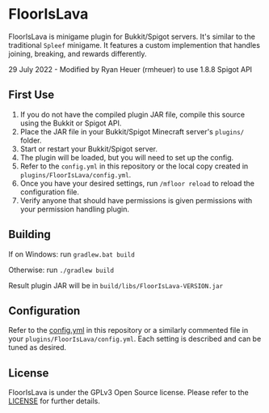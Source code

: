# FloorIsLava
FloorIsLava is minigame plugin for Bukkit/Spigot servers. It's similar to the traditional `Spleef` minigame. It features
a custom implemention that handles joining, breaking, and rewards differently.

29 July 2022 - Modified by Ryan Heuer (rmheuer) to use 1.8.8 Spigot API

## First Use
1. If you do not have the compiled plugin JAR file, compile this source using the Bukkit or Spigot API.
2. Place the JAR file in your Bukkit/Spigot Minecraft server's `plugins/` folder.
3. Start or restart your Bukkit/Spigot server.
4. The plugin will be loaded, but you will need to set up the config. 
5. Refer to the `config.yml` in this repository or the local copy created in `plugins/FloorIsLava/config.yml`.
6. Once you have your desired settings, run `/mfloor reload` to reload the configuration file. 
7. Verify anyone that should have permissions is given permissions with your permission handling plugin.

## Building

If on Windows: run `gradlew.bat build`

Otherwise: run `./gradlew build`

Result plugin JAR will be in `build/libs/FloorIsLava-VERSION.jar`

## Configuration
Refer to the [config.yml](https://github.com/GeeItsZee/FloorIsLava/blob/master/src/main/resources/config.yml) in this repository or a similarly commented file in your `plugins/FloorIsLava/config.yml`. Each setting is described and can be tuned as desired.

## License
FloorIsLava is under the GPLv3 Open Source license. Please refer to the [LICENSE](https://github.com/GeeItsZee/FloorIsLava/blob/master/LICENSE.txt) for further details.
